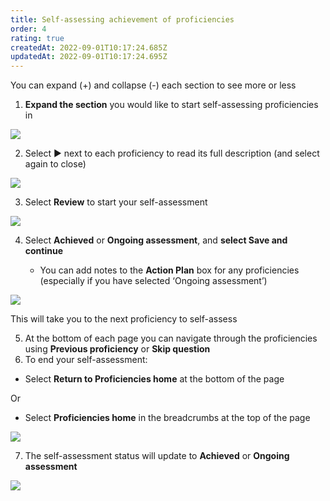 ```yaml
---
title: Self-assessing achievement of proficiencies
order: 4
rating: true
createdAt: 2022-09-01T10:17:24.685Z
updatedAt: 2022-09-01T10:17:24.695Z
---
```

You can expand (+) and collapse (-) each section to see more or less

1. **Expand the section** you would like to start self-assessing proficiencies in

![](/img/l_self-assess-proficiencies_0_3.png)

2. Select ▶︎ next to each proficiency to read its full description (and select again to close)

![](/img/l_self-assess-proficiencies_0_4.png)

3. Select **Review** to start your self-assessment

![](/img/l_self-assess-proficiencies_1.png)

4. Select **Achieved** or **Ongoing assessment**, and **select Save and continue**

   * You can add notes to the **Action Plan** box for any proficiencies (especially if you have selected ‘Ongoing assessment’)

![](/img/l_self-assess-proficiencies_2.png)

This will take you to the next proficiency to self-assess

5. At the bottom of each page you can navigate through the proficiencies using **Previous proficiency** or **Skip question** 
6. To end your self-assessment:

* Select **Return to Proficiencies home** at the bottom of the page

Or 

* Select **Proficiencies home** in the breadcrumbs at the top of the page

![](/img/l_self-assess-proficiencies_12.png)

7. The self-assessment status will update to **Achieved** or **Ongoing assessment**

![](/img/l_self-assess-proficiencies_3.png)
